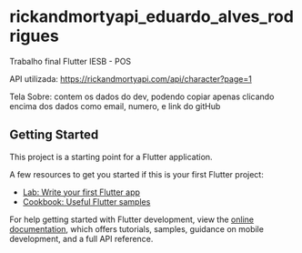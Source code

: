 # rickandmortyapi_eduardo_alves_rodrigues

Trabalho final Flutter IESB - POS

API utilizada:
https://rickandmortyapi.com/api/character?page=1

Tela Sobre: contem os dados do dev, podendo copiar apenas clicando encima dos dados como email, numero, e link do gitHub

## Getting Started

This project is a starting point for a Flutter application.

A few resources to get you started if this is your first Flutter project:

- [Lab: Write your first Flutter app](https://docs.flutter.dev/get-started/codelab)
- [Cookbook: Useful Flutter samples](https://docs.flutter.dev/cookbook)

For help getting started with Flutter development, view the
[online documentation](https://docs.flutter.dev/), which offers tutorials,
samples, guidance on mobile development, and a full API reference.

